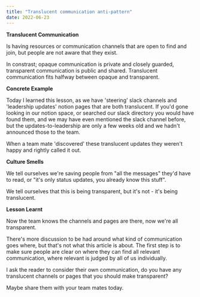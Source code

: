 ```yaml
---
title: "Translucent communication anti-pattern"
date: 2022-06-23
---
```


**Translucent Communication**

Is having resources or communication channels that are open to find and join, but people are not aware that they exist.

In constrast; opaque communication is private and closely guarded, transparent communication is public and shared. Translucent communication fits halfway between opaque and transparent.

**Concrete Example**

Today I learned this lesson, as we have 'steering' slack channels and 'leadership updates' notion pages that are both translucent. If you'd gone looking in our notion space, or searched our slack directory you would have found them, and we may have even mentioned the slack channel before, but the updates-to-leadership are only a few weeks old and we hadn't announced those to the team.

When a team mate 'discovered' these translucent updates they weren't happy and rightly called it out. 

**Culture Smells**

We tell ourselves we're saving people from "all the messages" they'd have to read, or "it's only status updates, you already know this stuff".

We tell ourselves that this is being transparent, but it's not - it's being translucent.

**Lesson Learnt**

Now the team knows the channels and pages are there, now we're all transparent.

There's more discussion to be had around what kind of communication goes where, but that's not what this article is about. The first step is to make sure people are clear on where they can find all relevant communication, where relevant is judged by all of us individually.

I ask the reader to consider their own communication, do you have any translucent channels or pages that you should make transparent?

Maybe share them with your team mates today.
